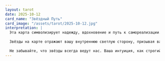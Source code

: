 ```yaml
---
layout: tarot
date: 2025-10-12
card_name: "Звёздный Путь"
card_image: "/assets/tarot/2025-10-12.jpg"
interpretation: |
  Эта карта символизирует надежду, вдохновение и путь к самореализации. Взгляд на звёзды подсказывает вам, что ваши мечты не так далеки, как может показаться. Скорее всего, сегодня вам откроются новые горизонты и возможности, которые вы даже не ожидали. Это день, когда стоит идти за своими желаниями и использовать интуицию для нахождения ответа на волнующие вопросы.
  
  Звёзды на карте отражают вашу внутреннюю светлую сторону, призывая вас не терять веру в себя. Подумайте о том, что вас по-настоящему вдохновляет. Возможно, пришло время рискнуть и сделать шаг навстречу своим желаниям. Не бойтесь, у вас есть все ресурсы, чтобы достичь успешного итога. Ради своих мечтаний стоит провести время наедине с природой: именно там вас ждёт мудрость, необходимая для принятия важных решений.
  
  Не забывайте, что звёзды всегда ведут нас. Ваша интуиция, как строгий проводник, поможет вам не сбиться с пути. Так что позвольте себе быть свободными, и не бойтесь открывать новые горизонты!
---
```


